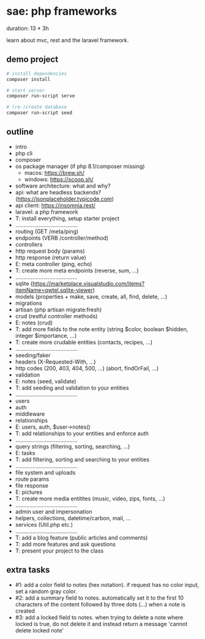 # sae: php frameworks

duration: 13 * 3h

learn about mvc, rest and the laravel framework.

## demo project

```bash
# install dependencies
composer install

# start server
composer run-script serve

# (re-)create database
composer run-script seed
```

## outline

- intro
- php cli
- composer
- os package manager (if php 8.1/composer missing)
    - macos: https://brew.sh/
    - windows: https://scoop.sh/
- software architecture: what and why?
- api: what are headless backends? (https://jsonplaceholder.typicode.com)
- api client: https://insomnia.rest/
- laravel: a php framework
- T: install everything, setup starter project
- ........................................
- routing (GET /meta/ping)
- endpoints (VERB /controller/method)
- controllers
- http request body (params)
- http response (return value)
- E: meta controller (ping, echo)
- T: create more meta endpoints (reverse, sum, ...)
- ........................................
- sqlite (https://marketplace.visualstudio.com/items?itemName=qwtel.sqlite-viewer)
- models (properties + make, save, create, all, find, delete, ...)
- migrations
- artisan (php artisan migrate:fresh)
- crud (restful controller methods)
- E: notes (crud)
- T: add more fields to the note entity (string $color, boolean $hidden, integer $importance, ...)
- T: create more crudable entities (contacts, recipes, ...)
- ........................................
- seeding/faker
- headers (X-Requested-With, ...)
- http codes (200, 403, 404, 500, ...) (abort, findOrFail, ...)
- validation
- E: notes (seed, validate)
- T: add seeding and validation to your entities
- ........................................
- users
- auth
- middleware
- relationships
- E: users, auth, $user->notes()
- T: add relationships to your entities and enforce auth
- ........................................
- query strings (filtering, sorting, searching, ...)
- E: tasks
- T: add filtering, sorting and searching to your entities
- ........................................
- file system and uploads
- route params
- file response
- E: pictures
- T: create more media entitites (music, video, zips, fonts, ...)
- ........................................
- admin user and impersonation
- helpers, collections, datetime/carbon, mail, ...
- services (Util.php etc.)
- ........................................
- T: add a blog feature (public articles and comments)
- T: add more features and ask questions
- T: present your project to the class

## extra tasks

- #1: add a color field to notes (hex notation). if request has no color input, set a random gray color.
- #2: add a summary field  to notes. automatically set it to the first 10 characters of the content followed by three dots (...) when a note is created
- #3: add a locked field to notes. when trying to delete a note where locked is true, do not delete it and instead return a message 'cannot delete locked note'

